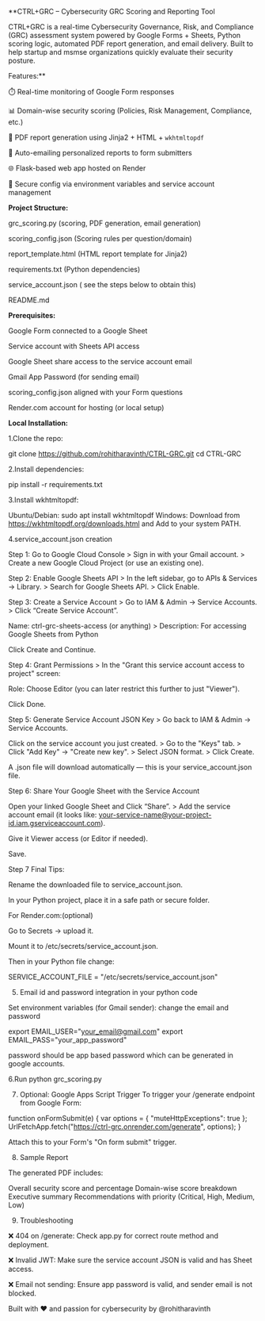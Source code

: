 **CTRL+GRC – Cybersecurity GRC Scoring and Reporting Tool

CTRL+GRC is a real-time Cybersecurity Governance, Risk, and Compliance (GRC) assessment system powered by Google Forms + Sheets, Python scoring logic, automated PDF report generation, and email delivery. Built to help startup and msmse organizations quickly evaluate their security posture.

Features:**

⏱️ Real-time monitoring of Google Form responses

📊 Domain-wise security scoring (Policies, Risk Management, Compliance, etc.)

📄 PDF report generation using Jinja2 + HTML + `wkhtmltopdf`

📧 Auto-emailing personalized reports to form submitters

🌐 Flask-based web app hosted on Render

🔐 Secure config via environment variables and service account management


**Project Structure:**

grc_scoring.py  (scoring, PDF generation, email generation)

scoring_config.json (Scoring rules per question/domain)

report_template.html (HTML report template for Jinja2)

requirements.txt (Python dependencies)

service_account.json ( see the steps below to obtain this)

README.md 

**Prerequisites:**

Google Form connected to a Google Sheet

Service account with Sheets API access

Google Sheet share access to the service account email

Gmail App Password (for sending email)

scoring_config.json aligned with your Form questions

Render.com account for hosting (or local setup)

**Local Installation:**

1.Clone the repo:

git clone https://github.com/rohitharavinth/CTRL-GRC.git
cd CTRL-GRC


2.Install dependencies:

pip install -r requirements.txt


3.Install wkhtmltopdf:

Ubuntu/Debian: sudo apt install wkhtmltopdf
Windows: Download from https://wkhtmltopdf.org/downloads.html and Add to your system PATH.


4.service_account.json creation 

Step 1: Go to Google Cloud Console > Sign in with your Gmail account. > Create a new Google Cloud Project (or use an existing one).


Step 2: Enable Google Sheets API > In the left sidebar, go to APIs & Services → Library. > Search for Google Sheets API. > Click Enable.


Step 3: Create a Service Account > Go to IAM & Admin → Service Accounts. > Click “Create Service Account”.


Name: ctrl-grc-sheets-access (or anything) > Description: For accessing Google Sheets from Python


Click Create and Continue.


Step 4: Grant Permissions > In the "Grant this service account access to project" screen:


Role: Choose Editor (you can later restrict this further to just "Viewer").


Click Done.

Step 5: Generate Service Account JSON Key > Go back to IAM & Admin → Service Accounts.


Click on the service account you just created. > Go to the "Keys" tab. > Click "Add Key" → "Create new key". > Select JSON format. > Click Create.


A .json file will download automatically — this is your service_account.json file.


Step 6: Share Your Google Sheet with the Service Account


Open your linked Google Sheet and Click “Share”. > Add the service account email (it looks like: your-service-name@your-project-id.iam.gserviceaccount.com).


Give it Viewer access (or Editor if needed).


Save.


Step 7 Final Tips: 

Rename the downloaded file to service_account.json.


In your Python project, place it in a safe path or secure folder.


For Render.com:(optional)

Go to Secrets → upload it.

Mount it to /etc/secrets/service_account.json.

Then in your Python file change: 

SERVICE_ACCOUNT_FILE = "/etc/secrets/service_account.json"


5. Email id and password integration in your python code

Set environment variables (for Gmail sender): change the email and password

export EMAIL_USER="your_email@gmail.com"
export EMAIL_PASS="your_app_password"

password should be app based password which can be generated in google accounts.

6.Run python grc_scoring.py

7. Optional: Google Apps Script Trigger
To trigger your /generate endpoint from Google Form:


function onFormSubmit(e) {
  var options = {
    "muteHttpExceptions": true
  };
  UrlFetchApp.fetch("https://ctrl-grc.onrender.com/generate", options);
}

Attach this to your Form's "On form submit" trigger.

8.  Sample Report

The generated PDF includes:

Overall security score and percentage
Domain-wise score breakdown
Executive summary
Recommendations with priority (Critical, High, Medium, Low)

9. Troubleshooting

❌ 404 on /generate: Check app.py for correct route method and deployment.

❌ Invalid JWT: Make sure the service account JSON is valid and has Sheet access.

❌ Email not sending: Ensure app password is valid, and sender email is not blocked.



Built with ❤️ and passion for cybersecurity 
by @rohitharavinth


